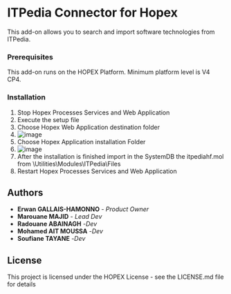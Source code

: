 # ITPedia Connector for Hopex
This add-on allows you to search and import software technologies from ITPedia.

### Prerequisites
This add-on runs on the HOPEX Platform. Minimum platform level is V4 CP4.

### Installation
1. Stop Hopex Processes Services and Web Application
2. Execute the setup file
3. Choose Hopex Web Application destination folder 
4. ![image](https://user-images.githubusercontent.com/61796830/143587470-b558f5ae-e59e-4a44-9af2-54ce66e675b3.png)
5. Choose Hopex Application installation Folder  
6. ![image](https://user-images.githubusercontent.com/61796830/143587502-63773ad9-24c0-4c9f-a86d-c6470b55036d.png)
7. After the installation is finished import in the SystemDB the itpediahf.mol from <Hopex Application installation>\Utilities\Modules\ITPedia\Files
8. Restart Hopex Processes Services and Web Application 

## Authors
* **Erwan GALLAIS-HAMONNO** - *Product Owner*
* **Marouane MAJID** - *Lead Dev* 
* **Radouane ABAINAGH** -*Dev*
* **Mohamed AIT MOUSSA** -*Dev*
* **Soufiane TAYANE** -*Dev*
  
  
## License
This project is licensed under the HOPEX License - see the LICENSE.md file for details
